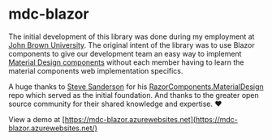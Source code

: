 # mdc-blazor

The initial development of this library was done during my employment at [John Brown University](https://www.jbu.edu). 
The original intent of the library was to use Blazor components to give our development team an easy way to implement
[Material Design components](https://github.com/material-components/material-components-web)
without each member having to learn the material components web implementation specifics.

A huge thanks to [Steve Sanderson](https://github.com/SteveSandersonMS) for his [RazorComponents.MaterialDesign](https://github.com/SteveSandersonMS/RazorComponents.MaterialDesign) repo which served as the initial
foundation. And thanks to the greater open source community for their shared knowledge and expertise. ♥

View a demo at [https://mdc-blazor.azurewebsites.net](https://mdc-blazor.azurewebsites.net/)
